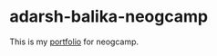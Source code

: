 # adarsh-balika-neogcamp
This is my [portfolio](https://chandana-mahajan.netlify.app/) for neogcamp.
